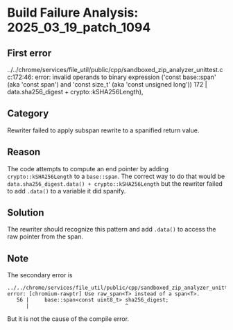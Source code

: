 # Build Failure Analysis: 2025_03_19_patch_1094

## First error

../../chrome/services/file_util/public/cpp/sandboxed_zip_analyzer_unittest.cc:172:46: error: invalid operands to binary expression ('const base::span<const uint8_t>' (aka 'const span<const unsigned char>') and 'const size_t' (aka 'const unsigned long'))
  172 |                           data.sha256_digest + crypto::kSHA256Length),

## Category
Rewriter failed to apply subspan rewrite to a spanified return value.

## Reason
The code attempts to compute an end pointer by adding `crypto::kSHA256Length` to a `base::span`. The correct way to do that would be `data.sha256_digest.data() + crypto::kSHA256Length` but the rewriter failed to add `.data()` to a variable it did spanify.

## Solution
The rewriter should recognize this pattern and add `.data()` to access the raw pointer from the span.

## Note
The secondary error is 
```
../../chrome/services/file_util/public/cpp/sandboxed_zip_analyzer_unittest.cc:56:31: error: [chromium-rawptr] Use raw_span<T> instead of a span<T>.
   56 |     base::span<const uint8_t> sha256_digest;
      |                               ^
```
But it is not the cause of the compile error.